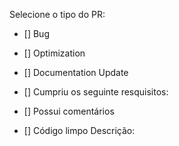 Selecione o tipo do PR:

- [] Bug
- [] Optimization
- [] Documentation Update
- [] Cumpriu os seguinte resquisitos:

 - [] Possui comentários
 - [] Código limpo
Descrição:
